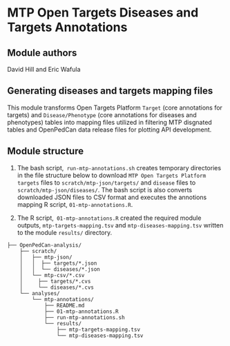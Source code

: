 # MTP Open Targets Diseases and Targets Annotations

## Module authors
David Hill and Eric Wafula

## Generating diseases and targets mapping files
This module transforms Open Targets Platform `Target` (core annotations for targets) and `Disease/Phenotype` (core annotations for diseases and phenotypes) tables into mapping files utilized in filtering MTP disgnated tables and OpenPedCan data release files for plotting API development.

## Module structure

1) The bash script,` run-mtp-annotations.sh` creates temporary directories in the file structure below to download `MTP Open Targets Platform` `targets` files to `scratch/mtp-json/targets/` and `disease` files to `scratch/mtp-json/diseases/`. The bash script is also converts downloaded JSON files to CSV format and executes the annotions mapping R script, `01-mtp-annotations.R`. 

2) The R script,` 01-mtp-annotations.R` created the required module outputs, `mtp-targets-mapping.tsv` and `mtp-diseases-mapping.tsv` written to the module `results/` directory.


```
├── OpenPedCan-analysis/
    ├── scratch/
    │   ├── mtp-json/
    │   │  ├── targets/*.json
    │   │  └── diseases/*.json
    │   └── mtp-csv/*.csv
    │     ├── targets/*.cvs
    │     └── diseases/*.cvs
    └── analyses/
        └── mtp-annotations/
            ├── README.md
            ├── 01-mtp-annotations.R
            ├── run-mtp-annotations.sh
            └── results/
                ├── mtp-targets-mapping.tsv
                └── mtp-diseases-mapping.tsv
```
